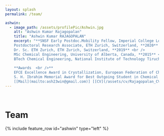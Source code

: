 ```yaml
---
layout: splash
permalink: /team/

ashwin:
  - image_path: /assets/profilePic/Ashwin.jpg
    alt: "Ashwin Kumar Rajagopalan"
    title: "Ashwin Kumar RAJAGOPALAN"
    excerpt: "**SNSF Early Postdoc.Mobility Fellow, Imperial College London, United Kingdom** <br />
    Postdoctoral Research Associate, ETH Zurich, Switzerland, **2020** <br />
    Dr. Sc. ETH Zurich, ETH Zurich, Switzerland, **2019** <br />
    MSc Chemical Engineering, University of Alberta, Canada, **2015** <br />
    BTech Chemical Engineering, National Institute of Technology Tiruchirappalli (NITT), India, **2013**  <br /> <br /> <br />
    
    **Awards  <br />** 
    EFCE Excellence Award in Crystallization, European Federation of Chemical Engineering, **2020** <br />
    S. H. Ibrahim Memorial Award for Best Outgoing Student in Chemical Engineering (NITT), **2013** <br /> <br /> <br />
    [[Mail](mailto:ash23win@gmail.com)] [[CV](/assets/cv/Rajagopalan_CVJan21.pdf)]"
---
```


<br />

Team
=====

{% include feature_row id="ashwin" type="left" %}
